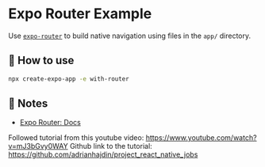 # Expo Router Example

Use [`expo-router`](https://docs.expo.dev/router/introduction/) to build native navigation using files in the `app/` directory.

## 🚀 How to use

```sh
npx create-expo-app -e with-router
```

## 📝 Notes

- [Expo Router: Docs](https://docs.expo.dev/router/introduction/)



Followed tutorial from this youtube video: https://www.youtube.com/watch?v=mJ3bGvy0WAY
Github link to the tutorial: https://github.com/adrianhajdin/project_react_native_jobs